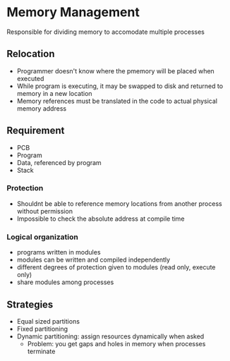 # Memory Management
Responsible for dividing memory to accomodate multiple processes

## Relocation
- Programmer doesn't know where the pmemory will be placed when executed
- While program is executing, it may be swapped to disk and returned to memory in a new location
- Memory references must be translated in the code to actual physical memory address

## Requirement
- PCB
- Program
- Data, referenced by program
- Stack

### Protection
- Shouldnt be able to reference memory locations from another process without permission
- Impossible to check the absolute address at compile time

### Logical organization
- programs written in modules
- modules can be written and compiled independently
- different degrees of protection given to modules (read only, execute only)
- share modules among processes

## Strategies
- Equal sized partitions
- Fixed partitioning
- Dynamic partitioning: assign resources dynamically when asked
  - Problem: you get gaps and holes in memory when processes terminate
